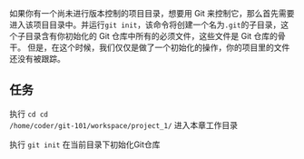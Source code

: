 如果你有一个尚未进行版本控制的项目目录，想要用 Git 来控制它，那么首先需要进入该项目目录中。并运行`git init`，该命令将创建一个名为`.git`的子目录，这个子目录含有你初始化的 Git 仓库中所有的必须文件，这些文件是 Git 仓库的骨干。 但是，在这个时候，我们仅仅是做了一个初始化的操作，你的项目里的文件还没有被跟踪。

## 任务 

执行 <code exec="cd /home/coder/git-101/workspace/project_1/">cd cd /home/coder/git-101/workspace/project_1/</code> 进入本章工作目录

执行 <code exec="git init">git init</code> 在当前目录下初始化Git仓库
